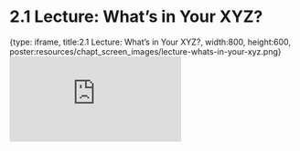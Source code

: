 # 2.1 Lecture: What’s in Your XYZ?
 
{type: iframe, title:2.1 Lecture: What’s in Your XYZ?, width:800, height:600, poster:resources/chapt_screen_images/lecture-whats-in-your-xyz.png}
![](https://vgaysin1.github.io/CURE-MicrobialMysteries-test/lecture-whats-in-your-xyz.html)
 

 
